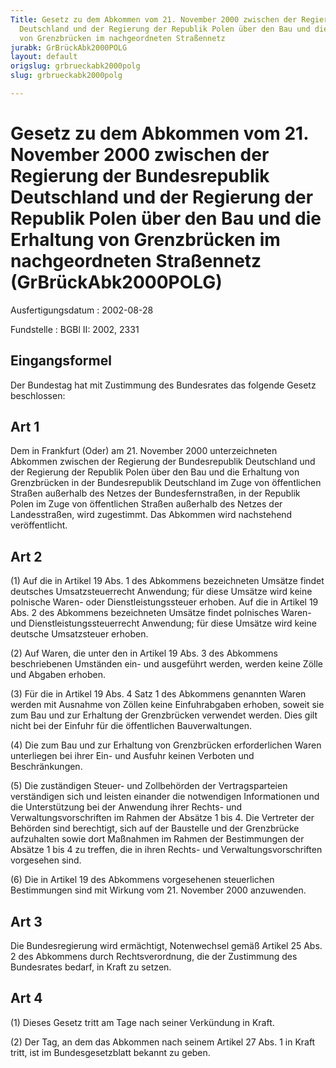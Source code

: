 ```yaml
---
Title: Gesetz zu dem Abkommen vom 21. November 2000 zwischen der Regierung der Bundesrepublik
  Deutschland und der Regierung der Republik Polen über den Bau und die Erhaltung
  von Grenzbrücken im nachgeordneten Straßennetz
jurabk: GrBrückAbk2000POLG
layout: default
origslug: grbrueckabk2000polg
slug: grbrueckabk2000polg

---
```


# Gesetz zu dem Abkommen vom 21. November 2000 zwischen der Regierung der Bundesrepublik Deutschland und der Regierung der Republik Polen über den Bau und die Erhaltung von Grenzbrücken im nachgeordneten Straßennetz (GrBrückAbk2000POLG)

Ausfertigungsdatum
:   2002-08-28

Fundstelle
:   BGBl II: 2002, 2331



## Eingangsformel

Der Bundestag hat mit Zustimmung des Bundesrates das folgende Gesetz
beschlossen:


## Art 1

Dem in Frankfurt (Oder) am 21. November 2000 unterzeichneten Abkommen
zwischen der Regierung der Bundesrepublik Deutschland und der
Regierung der Republik Polen über den Bau und die Erhaltung von
Grenzbrücken in der Bundesrepublik Deutschland im Zuge von
öffentlichen Straßen außerhalb des Netzes der Bundesfernstraßen, in
der Republik Polen im Zuge von öffentlichen Straßen außerhalb des
Netzes der Landesstraßen, wird zugestimmt. Das Abkommen wird
nachstehend veröffentlicht.


## Art 2

(1) Auf die in Artikel 19 Abs. 1 des Abkommens bezeichneten Umsätze
findet deutsches Umsatzsteuerrecht Anwendung; für diese Umsätze wird
keine polnische Waren- oder Dienstleistungssteuer erhoben. Auf die in
Artikel 19 Abs. 2 des Abkommens bezeichneten Umsätze findet polnisches
Waren- und Dienstleistungssteuerrecht Anwendung; für diese Umsätze
wird keine deutsche Umsatzsteuer erhoben.

(2) Auf Waren, die unter den in Artikel 19 Abs. 3 des Abkommens
beschriebenen Umständen ein- und ausgeführt werden, werden keine Zölle
und Abgaben erhoben.

(3) Für die in Artikel 19 Abs. 4 Satz 1 des Abkommens genannten Waren
werden mit Ausnahme von Zöllen keine Einfuhrabgaben erhoben, soweit
sie zum Bau und zur Erhaltung der Grenzbrücken verwendet werden. Dies
gilt nicht bei der Einfuhr für die öffentlichen Bauverwaltungen.

(4) Die zum Bau und zur Erhaltung von Grenzbrücken erforderlichen
Waren unterliegen bei ihrer Ein- und Ausfuhr keinen Verboten und
Beschränkungen.

(5) Die zuständigen Steuer- und Zollbehörden der Vertragsparteien
verständigen sich und leisten einander die notwendigen Informationen
und die Unterstützung bei der Anwendung ihrer Rechts- und
Verwaltungsvorschriften im Rahmen der Absätze 1 bis 4. Die Vertreter
der Behörden sind berechtigt, sich auf der Baustelle und der
Grenzbrücke aufzuhalten sowie dort Maßnahmen im Rahmen der
Bestimmungen der Absätze 1 bis 4 zu treffen, die in ihren Rechts- und
Verwaltungsvorschriften vorgesehen sind.

(6) Die in Artikel 19 des Abkommens vorgesehenen steuerlichen
Bestimmungen sind mit Wirkung vom 21. November 2000 anzuwenden.


## Art 3

Die Bundesregierung wird ermächtigt, Notenwechsel gemäß Artikel 25
Abs. 2 des Abkommens durch Rechtsverordnung, die der Zustimmung des
Bundesrates bedarf, in Kraft zu setzen.


## Art 4

(1) Dieses Gesetz tritt am Tage nach seiner Verkündung in Kraft.

(2) Der Tag, an dem das Abkommen nach seinem Artikel 27 Abs. 1 in
Kraft tritt, ist im Bundesgesetzblatt bekannt zu geben.

